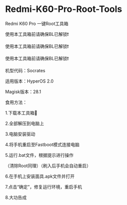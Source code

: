 # Redmi-K60-Pro-Root-Tools

Redmi K60 Pro 一键Root工具箱


使用本工具箱前请确保BL已解锁❗

使用本工具箱前请确保BL已解锁❗

使用本工具箱前请确保BL已解锁❗


机型代码：Socrates

适用版本：HyperOS 2.0

Magisk版本：28.1



食用方法：

1.下载本工具箱🧰

2.全部解压到电脑上

3.电脑安装驱动

4.将手机重启至Fastboot模式连接电脑

5.运行.bat文件，根据提示进行操作

（清除Root同理）（刷入后手机会自动重启）

6.在手机上安装面具.apk文件并打开

7.点击“确定”，修复运行环境，重启手机

8.大功告成
